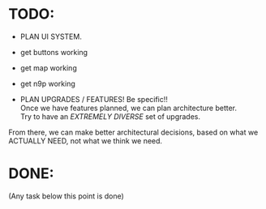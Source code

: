 

# TODO:

- PLAN UI SYSTEM.
- get buttons working


- get map working

- get n9p working



- PLAN UPGRADES / FEATURES! Be specific!!  
Once we have features planned, we can plan architecture better.   
Try to have an *EXTREMELY DIVERSE* set of upgrades.  

From there, we can make better architectural decisions, based on what we ACTUALLY NEED, not what we think we need.



# DONE:
(Any task below this point is done)







